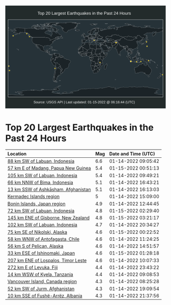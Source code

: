 ![Map](./map.png)

# Top 20 Largest Earthquakes in the Past 24 Hours

| Location | Mag | Date and Time (UTC) |
|:---|:---|:---|
| [88 km SW of Labuan, Indonesia](https://earthquake.usgs.gov/earthquakes/eventpage/us7000gbu4) | 6.6 | 01-14-2022 09:05:42 |
| [57 km E of Madang, Papua New Guinea](https://earthquake.usgs.gov/earthquakes/eventpage/us7000gc5i) | 5.4 | 01-15-2022 00:51:13 |
| [105 km SW of Labuan, Indonesia](https://earthquake.usgs.gov/earthquakes/eventpage/us7000gbww) | 5.4 | 01-14-2022 09:49:21 |
| [66 km NNW of Bima, Indonesia](https://earthquake.usgs.gov/earthquakes/eventpage/us7000gc0w) | 5.1 | 01-14-2022 16:43:21 |
| [13 km SSW of Ashkāsham, Afghanistan](https://earthquake.usgs.gov/earthquakes/eventpage/us7000gc0n) | 5.1 | 01-14-2022 16:13:03 |
| [Kermadec Islands region](https://earthquake.usgs.gov/earthquakes/eventpage/us7000gbyy) | 5 | 01-14-2022 15:09:00 |
| [Bonin Islands, Japan region](https://earthquake.usgs.gov/earthquakes/eventpage/us7000gbyj) | 4.9 | 01-14-2022 12:44:45 |
| [72 km SW of Labuan, Indonesia](https://earthquake.usgs.gov/earthquakes/eventpage/us7000gc5t) | 4.8 | 01-15-2022 02:29:40 |
| [145 km ENE of Gisborne, New Zealand](https://earthquake.usgs.gov/earthquakes/eventpage/us7000gc6c) | 4.8 | 01-15-2022 03:21:17 |
| [102 km SW of Labuan, Indonesia](https://earthquake.usgs.gov/earthquakes/eventpage/us7000gc3e) | 4.7 | 01-14-2022 20:34:27 |
| [75 km SE of Nikolski, Alaska](https://earthquake.usgs.gov/earthquakes/eventpage/us7000gc5b) | 4.6 | 01-15-2022 00:22:52 |
| [58 km WNW of Antofagasta, Chile](https://earthquake.usgs.gov/earthquakes/eventpage/us7000gby7) | 4.6 | 01-14-2022 11:24:25 |
| [56 km S of Pelican, Alaska](https://earthquake.usgs.gov/earthquakes/eventpage/ak022ne5zcd) | 4.6 | 01-14-2022 14:51:57 |
| [33 km ESE of Ishinomaki, Japan](https://earthquake.usgs.gov/earthquakes/eventpage/us7000gc5l) | 4.6 | 01-15-2022 01:28:18 |
| [207 km ENE of Lospalos, Timor Leste](https://earthquake.usgs.gov/earthquakes/eventpage/us7000gbxq) | 4.6 | 01-14-2022 10:07:33 |
| [272 km E of Levuka, Fiji](https://earthquake.usgs.gov/earthquakes/eventpage/us7000gc59) | 4.4 | 01-14-2022 23:43:22 |
| [14 km WSW of Kyela, Tanzania](https://earthquake.usgs.gov/earthquakes/eventpage/us7000gbu6) | 4.4 | 01-14-2022 09:08:53 |
| [Vancouver Island, Canada region](https://earthquake.usgs.gov/earthquakes/eventpage/us7000gbtx) | 4.3 | 01-14-2022 08:25:28 |
| [52 km SW of Jurm, Afghanistan](https://earthquake.usgs.gov/earthquakes/eventpage/us7000gc2k) | 4.3 | 01-14-2022 19:09:54 |
| [10 km SSE of Fushë-Arrëz, Albania](https://earthquake.usgs.gov/earthquakes/eventpage/us7000gc41) | 4.3 | 01-14-2022 21:37:56 |
